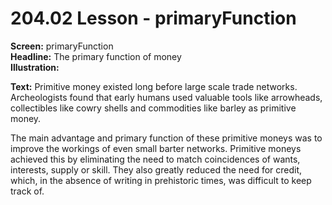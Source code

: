 # 204.02 Lesson - primaryFunction

**Screen:** primaryFunction\
**Headline:** The primary function of money\
**Illustration:**

**Text:** Primitive money existed long before large scale trade networks. Archeologists found that early humans used valuable tools like arrowheads, collectibles like cowry shells and commodities like barley as primitive money. 

The main advantage and primary function of these primitive moneys was to improve the workings of even small barter networks. Primitive moneys achieved this by eliminating the need to match coincidences of wants, interests, supply or skill. They also greatly reduced the need for credit, which, in the absence of writing in prehistoric times, was difficult to keep track of.
